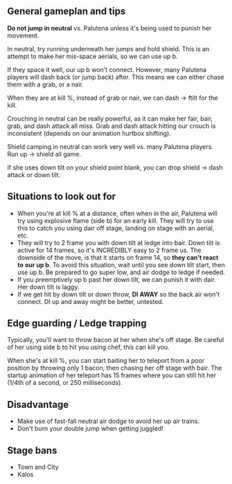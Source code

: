 ## General gameplan and tips

**Do not jump in neutral** vs. Palutena unless it's being used to punish her movement.

In neutral, try running underneath her jumps and hold shield.
This is an attempt to make her mis-space aerials, so we can use up b.

If they space it well, our up b won't connect. However, many Palutena players will dash back (or jump back) after. This means we can either chase them with a grab, or a nair.

When they are at kill %, instead of grab or nair, we can dash -> ftilt for the kill.

Crouching in neutral can be really powerful, as it can make her fair, bair, grab, and dash attack all miss.
Grab and dash attack hitting our crouch is inconsistent (depends on our animation hurtbox shifting).

Shield camping in neutral can work very well vs. many Palutena players. Run up -> shield all game.

If she uses down tilt on your shield point blank, you can drop shield -> dash attack or down tilt.

## Situations to look out for

- When you're at kill % at a distance, often when in the air, Palutena will try using explosive flame (side b) for an early kill. They will try to use this to catch you using dair off stage, landing on stage with an aerial, etc.
- They will try to 2 frame you with down tilt at ledge into bair. Down tilt is active for 14 frames, so it's INCREDIBLY easy to 2 frame us. The downside of the move, is that it starts on frame 14, so **they can't react to our up b**. To avoid this situation, wait until you see down tilt start, then use up b. Be prepared to go super low, and air dodge to ledge if needed.
- If you preemptively up b past her down tilt, we can punish it with dair. Her down tilt is laggy.
- If we get hit by down tilt or down throw, **DI AWAY** so the back air won't connect. DI up and away might be better, untested.

## Edge guarding / Ledge trapping

Typically, you'll want to throw bacon at her when she's off stage. Be careful of her using side b to hit you using chef, this can kill you.

When she's at kill %, you can start baiting her to teleport from a poor position by throwing only 1 bacon, then chasing her off stage with bair. The startup animation of her teleport has 15 frames where you can still hit her (1/4th of a second, or 250 milliseconds).

## Disadvantage

- Make use of fast-fall neutral air dodge to avoid her up air trains.
- Don't burn your double jump when getting juggled!

## Stage bans

- Town and City
- Kalos

